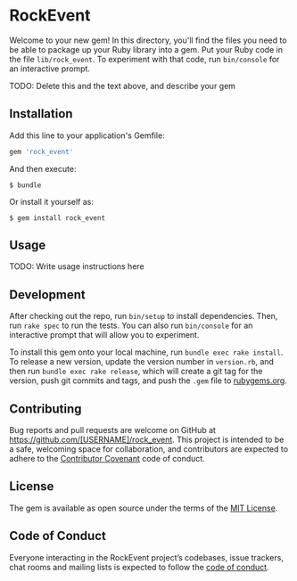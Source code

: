 # RockEvent

Welcome to your new gem! In this directory, you'll find the files you need to be able to package up your Ruby library into a gem. Put your Ruby code in the file `lib/rock_event`. To experiment with that code, run `bin/console` for an interactive prompt.

TODO: Delete this and the text above, and describe your gem

## Installation

Add this line to your application's Gemfile:

```ruby
gem 'rock_event'
```

And then execute:

    $ bundle

Or install it yourself as:

    $ gem install rock_event

## Usage

TODO: Write usage instructions here

## Development

After checking out the repo, run `bin/setup` to install dependencies. Then, run `rake spec` to run the tests. You can also run `bin/console` for an interactive prompt that will allow you to experiment.

To install this gem onto your local machine, run `bundle exec rake install`. To release a new version, update the version number in `version.rb`, and then run `bundle exec rake release`, which will create a git tag for the version, push git commits and tags, and push the `.gem` file to [rubygems.org](https://rubygems.org).

## Contributing

Bug reports and pull requests are welcome on GitHub at https://github.com/[USERNAME]/rock_event. This project is intended to be a safe, welcoming space for collaboration, and contributors are expected to adhere to the [Contributor Covenant](http://contributor-covenant.org) code of conduct.

## License

The gem is available as open source under the terms of the [MIT License](https://opensource.org/licenses/MIT).

## Code of Conduct

Everyone interacting in the RockEvent project’s codebases, issue trackers, chat rooms and mailing lists is expected to follow the [code of conduct](https://github.com/[USERNAME]/rock_event/blob/master/CODE_OF_CONDUCT.md).
